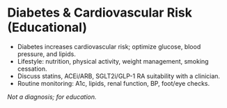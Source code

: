 # Diabetes & Cardiovascular Risk (Educational)

- Diabetes increases cardiovascular risk; optimize glucose, blood pressure, and lipids.
- Lifestyle: nutrition, physical activity, weight management, smoking cessation.
- Discuss statins, ACEi/ARB, SGLT2i/GLP-1 RA suitability with a clinician.
- Routine monitoring: A1c, lipids, renal function, BP, foot/eye checks.

*Not a diagnosis; for education.*
